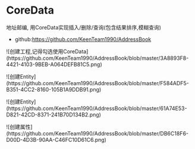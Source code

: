 # CoreData
地址邮编, 用CoreData实现插入/删除/查询(包含结果排序,模糊查询)
- github:https://github.com/KeenTeam1990/AddressBook
<p>
![创建工程,记得勾选使用CoreData](https://github.com/KeenTeam1990/AddressBook/blob/master/3A8893F8-4421-4103-9BEB-A064DEFB81C5.png)
<p>
<p>
![创建Entity](https://github.com/KeenTeam1990/AddressBook/blob/master/F584ADF5-B351-4CC2-8160-105B1A9DDB91.png)
<p>
<p>
![创建Entity](https://github.com/KeenTeam1990/AddressBook/blob/master/61A74E53-D821-42CD-8371-241B70D134B2.png)
<p>
<p>
![创建属性](https://github.com/KeenTeam1990/AddressBook/blob/master/DB6C18F6-D00D-4D3B-90AA-C46FC10D61C6.png)
<p>

